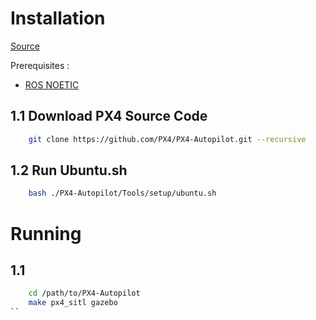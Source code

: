 # Installation

[Source](https://docs.px4.io/main/en/simulation/gazebo.html)

Prerequisites :
* [ROS NOETIC](INSTALASI_ROS_NOETIC.md)

## 1.1 Download PX4 Source Code

```sh
    git clone https://github.com/PX4/PX4-Autopilot.git --recursive
```

## 1.2 Run Ubuntu.sh

```sh
    bash ./PX4-Autopilot/Tools/setup/ubuntu.sh
```

# Running

## 1.1 

```sh
    cd /path/to/PX4-Autopilot
    make px4_sitl gazebo
``